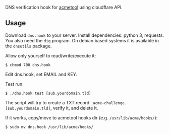 DNS verification hook for [acmetool](https://github.com/hlandau/acme) using cloudflare API.

## Usage


Download `dns.hook` to your server. Install dependencies: python 3, requests. You also need the `dig` program. On debian based systems it is available in the `dnsutils` package.

Allow only yourself to read/write/execute it:
```
$ chmod 700 dns.hook
```

Edit dns.hook, set EMAIL and KEY.

Test run:
```
$ ./dns.hook test [sub.yourdomain.tld]
```
The script will try to create a TXT record `_acme-challenge.[sub.yourdomain.tld]`, verify it, and delete it.

If it works, copy/move to acmetool hooks dir (e.g. `/usr/lib/acme/hooks/`):

```
$ sudo mv dns.hook /usr/lib/acme/hooks/
```
